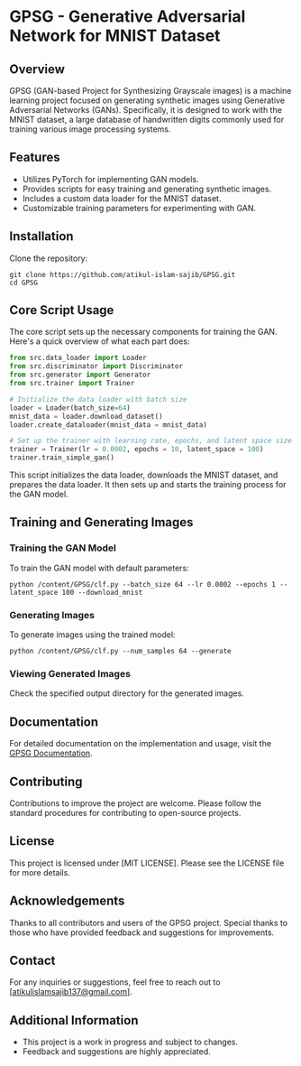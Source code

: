 
# GPSG - Generative Adversarial Network for MNIST Dataset

## Overview
GPSG (GAN-based Project for Synthesizing Grayscale images) is a machine learning project focused on generating synthetic images using Generative Adversarial Networks (GANs). Specifically, it is designed to work with the MNIST dataset, a large database of handwritten digits commonly used for training various image processing systems.

## Features
- Utilizes PyTorch for implementing GAN models.
- Provides scripts for easy training and generating synthetic images.
- Includes a custom data loader for the MNIST dataset.
- Customizable training parameters for experimenting with GAN.

## Installation
Clone the repository:
```
git clone https://github.com/atikul-islam-sajib/GPSG.git
cd GPSG
```

## Core Script Usage
The core script sets up the necessary components for training the GAN. Here's a quick overview of what each part does:

```python
from src.data_loader import Loader
from src.discriminator import Discriminator
from src.generator import Generator
from src.trainer import Trainer

# Initialize the data loader with batch size
loader = Loader(batch_size=64)
mnist_data = loader.download_dataset()
loader.create_dataloader(mnist_data = mnist_data)

# Set up the trainer with learning rate, epochs, and latent space size
trainer = Trainer(lr = 0.0002, epochs = 10, latent_space = 100)
trainer.train_simple_gan()
```

This script initializes the data loader, downloads the MNIST dataset, and prepares the data loader. It then sets up and starts the training process for the GAN model.

## Training and Generating Images
### Training the GAN Model
To train the GAN model with default parameters:
```
python /content/GPSG/clf.py --batch_size 64 --lr 0.0002 --epochs 1 --latent_space 100 --download_mnist
```

### Generating Images
To generate images using the trained model:
```
python /content/GPSG/clf.py --num_samples 64 --generate
```

### Viewing Generated Images
Check the specified output directory for the generated images.

## Documentation
For detailed documentation on the implementation and usage, visit the [GPSG Documentation](https://atikul-islam-sajib.github.io/PageDep/).

## Contributing
Contributions to improve the project are welcome. Please follow the standard procedures for contributing to open-source projects.

## License
This project is licensed under [MIT LICENSE]. Please see the LICENSE file for more details.

## Acknowledgements
Thanks to all contributors and users of the GPSG project. Special thanks to those who have provided feedback and suggestions for improvements.

## Contact
For any inquiries or suggestions, feel free to reach out to [atikulislamsajib137@gmail.com].

## Additional Information
- This project is a work in progress and subject to changes.
- Feedback and suggestions are highly appreciated.
